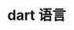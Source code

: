 <!--
 * @Author: 明华
 * @Date: 2021-01-04 11:17:00
 * @LastEditors: 明华
 * @LastEditTime: 2021-01-04 11:20:18
 * @Description:
 * @FilePath: /frontend-training/dart/readme.md
-->

# dart 语言
